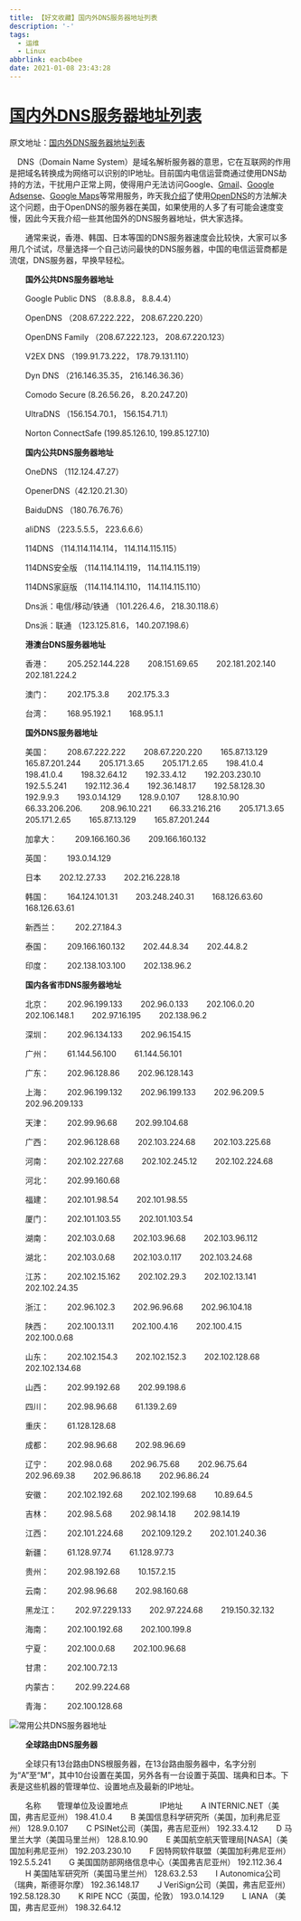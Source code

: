 ```yaml
---
title: 【好文收藏】国内外DNS服务器地址列表
description: '-'
tags:
  - 运维
  - Linux
abbrlink: eacb4bee
date: 2021-01-08 23:43:28
---
```




# [国内外DNS服务器地址列表](https://www.williamlong.info/archives/1842.html)

原文地址：[国内外DNS服务器地址列表](https://www.williamlong.info/archives/1842.html)

　DNS（Domain Name System）是域名解析服务器的意思，它在互联网的作用是把域名转换成为网络可以识别的IP地址。目前国内电信运营商通过使用DNS劫持的方法，干扰用户正常上网，使得用户无法访问Google、[Gmail](https://www.williamlong.info/tag/Gmail.html)、[Google Adsense](https://www.williamlong.info/tag/Adsense.html)、[Google Maps](https://www.williamlong.info/tag/GoogleMaps.html)等常用服务，昨天我[介绍](https://www.williamlong.info/archives/1841.html)了使用[OpenDNS](https://www.williamlong.info/archives/1101.html)的方法解决这个问题，由于OpenDNS的服务器在美国，如果使用的人多了有可能会速度变慢，因此今天我介绍一些其他国外的DNS服务器地址，供大家选择。

　　通常来说，香港、韩国、日本等国的DNS服务器速度会比较快，大家可以多用几个试试，尽量选择一个自己访问最快的DNS服务器，中国的电信运营商都是流氓，DNS服务器，早换早轻松。



　　**国外公共DNS服务器地址**

　　Google Public DNS （8.8.8.8， 8.8.4.4）

　　OpenDNS （208.67.222.222， 208.67.220.220）

　　OpenDNS Family （208.67.222.123， 208.67.220.123）

　　V2EX DNS （199.91.73.222， 178.79.131.110）

　　Dyn DNS （216.146.35.35， 216.146.36.36）

　　Comodo Secure (8.26.56.26， 8.20.247.20)

　　UltraDNS （156.154.70.1， 156.154.71.1）

　　Norton ConnectSafe (199.85.126.10, 199.85.127.10)

　　**国内公共DNS服务器地址**

　　OneDNS  （112.124.47.27）

　　OpenerDNS（42.120.21.30）

　　BaiduDNS （180.76.76.76）

　　aliDNS （223.5.5.5， 223.6.6.6）

　　114DNS （114.114.114.114， 114.114.115.115）

　　114DNS安全版 （114.114.114.119， 114.114.115.119）

　　114DNS家庭版 （114.114.114.110， 114.114.115.110）

　　Dns派：电信/移动/铁通 （101.226.4.6， 218.30.118.6）

　　Dns派：联通 （123.125.81.6， 140.207.198.6）

　　**港澳台DNS服务器地址**

　　香港：
　　205.252.144.228
　　208.151.69.65
　　202.181.202.140
　　202.181.224.2

　　澳门：
　　202.175.3.8
　　202.175.3.3

　　台湾：
　　168.95.192.1
　　168.95.1.1

　　**国外DNS服务器地址**

　　美国：
　　208.67.222.222
　　208.67.220.220
　　165.87.13.129
　　165.87.201.244
　　205.171.3.65
　　205.171.2.65
　　198.41.0.4
　　198.41.0.4
　　198.32.64.12
　　192.33.4.12
　　192.203.230.10
　　192.5.5.241
　　192.112.36.4
　　192.36.148.17
　　192.58.128.30
　　192.9.9.3
　　193.0.14.129
　　128.9.0.107
　　128.8.10.90
　　66.33.206.206.
　　208.96.10.221
　　66.33.216.216
　　205.171.3.65
　　205.171.2.65
　　165.87.13.129
　　165.87.201.244

　　加拿大：
　　209.166.160.36
　　209.166.160.132

　　英国：
　　193.0.14.129

　　日本
　　202.12.27.33
　　202.216.228.18

　　韩国：
　　164.124.101.31
　　203.248.240.31
　　168.126.63.60
　　168.126.63.61

　　新西兰：
　　202.27.184.3

　　泰国：
　　209.166.160.132
　　202.44.8.34
　　202.44.8.2

　　印度：
　　202.138.103.100
　　202.138.96.2

　　**国内各省市DNS服务器地址**

　　北京：
　　202.96.199.133
　　202.96.0.133
　　202.106.0.20
　　202.106.148.1
　　202.97.16.195
　　202.138.96.2

　　深圳：
　　202.96.134.133
　　202.96.154.15

　　广州：
　　61.144.56.100
　　61.144.56.101

　　广东：
　　202.96.128.86
　　202.96.128.143

　　上海：
　　202.96.199.132
　　202.96.199.133
　　202.96.209.5
　　202.96.209.133

　　天津：
　　202.99.96.68
　　202.99.104.68

　　广西：
　　202.96.128.68
　　202.103.224.68
　　202.103.225.68

　　河南：
　　202.102.227.68
　　202.102.245.12
　　202.102.224.68

　　河北：
　　202.99.160.68

　　福建：
　　202.101.98.54
　　202.101.98.55

　　厦门：
　　202.101.103.55
　　202.101.103.54

　　湖南：
　　202.103.0.68
　　202.103.96.68
　　202.103.96.112

　　湖北：
　　202.103.0.68
　　202.103.0.117
　　202.103.24.68

　　江苏：
　　202.102.15.162
　　202.102.29.3
　　202.102.13.141
　　202.102.24.35

　　浙江：
　　202.96.102.3
　　202.96.96.68
　　202.96.104.18

　　陕西：
　　202.100.13.11
　　202.100.4.16
　　202.100.4.15
　　202.100.0.68

　　山东：
　　202.102.154.3
　　202.102.152.3
　　202.102.128.68
　　202.102.134.68

　　山西：
　　202.99.192.68
　　202.99.198.6

　　四川：
　　202.98.96.68
　　61.139.2.69

　　重庆：
　　61.128.128.68

　　成都：
　　202.98.96.68
　　202.98.96.69

　　辽宁：
　　202.98.0.68
　　202.96.75.68
　　202.96.75.64
　　202.96.69.38
　　202.96.86.18
　　202.96.86.24

　　安徽：
　　202.102.192.68
　　202.102.199.68
　　10.89.64.5

　　吉林：
　　202.98.5.68
　　202.98.14.18
　　202.98.14.19

　　江西：
　　202.101.224.68
　　202.109.129.2
　　202.101.240.36

　　新疆：
　　61.128.97.74
　　61.128.97.73

　　贵州：
　　202.98.192.68
　　10.157.2.15

　　云南：
　　202.98.96.68
　　202.98.160.68

　　黑龙江：
　　202.97.229.133
　　202.97.224.68
　　219.150.32.132

　　海南：
　　202.100.192.68
　　202.100.199.8

　　宁夏：
　　202.100.0.68
　　202.100.96.68

　　甘肃：
　　202.100.72.13

　　内蒙古：
　　202.99.224.68

　　青海：
　　202.100.128.68

![常用公共DNS服务器地址](assets/国内外DNS服务器地址列表/3939_1.jpg)

　　**全球路由DNS服务器**

　　全球只有13台路由DNS根服务器，在13台路由服务器中，名字分别为“A”至“M”，其中10台设置在美国，另外各有一台设置于英国、瑞典和日本。下表是这些机器的管理单位、设置地点及最新的IP地址。

　　名称　　管理单位及设置地点　　　　IP地址
　　A INTERNIC.NET（美国，弗吉尼亚州） 198.41.0.4
　　B 美国信息科学研究所（美国，加利弗尼亚州） 128.9.0.107
　　C PSINet公司（美国，弗吉尼亚州） 192.33.4.12
　　D 马里兰大学（美国马里兰州） 128.8.10.90
　　E 美国航空航天管理局[NASA]（美国加利弗尼亚州） 192.203.230.10
　　F 因特网软件联盟（美国加利弗尼亚州） 192.5.5.241
　　G 美国国防部网络信息中心（美国弗吉尼亚州） 192.112.36.4
　　H 美国陆军研究所（美国马里兰州） 128.63.2.53
　　I Autonomica公司（瑞典，斯德哥尔摩） 192.36.148.17
　　J VeriSign公司（美国，弗吉尼亚州） 192.58.128.30
　　K RIPE NCC（英国，伦敦） 193.0.14.129
　　L IANA （美国，弗吉尼亚州） 198.32.64.12